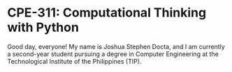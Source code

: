 # CPE-311: Computational Thinking with Python
Good day, everyone! My name is Joshua Stephen Docta, and I am currently a second-year student pursuing a degree in Computer Engineering at the Technological Institute of the Philippines (TIP).
